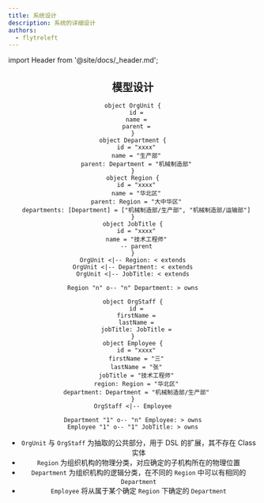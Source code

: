 ```yaml
---
title: 系统设计
description: 系统的详细设计
authors:
  - flytreleft
---
```


import Header from '@site/docs/\_header.md';

<Header />

## 模型设计

<!-- https://plantuml.com/object-diagram -->
```plantuml
object OrgUnit {
  id =
  name =
  parent =
}
object Department {
  id = "xxxx"
  name = "生产部"
  parent: Department = "机械制造部"
}
object Region {
  id = "xxxx"
  name = "华北区"
  parent: Region = "大中华区"
  departments: [Department] = ["机械制造部/生产部", "机械制造部/运输部"]
}
object JobTitle {
  id = "xxxx"
  name = "技术工程师"
  -- parent
}
OrgUnit <|-- Region: < extends
OrgUnit <|-- Department: < extends
OrgUnit <|-- JobTitle: < extends

Region "n" o-- "n" Department: > owns

object OrgStaff {
  id =
  firstName =
  lastName =
  jobTitle: JobTitle =
}
object Employee {
  id = "xxxx"
  firstName = "三"
  lastName = "张"
  jobTitle = "技术工程师"
  region: Region = "华北区"
  department: Department = "机械制造部/生产部"
}
OrgStaff <|-- Employee

Department "1" o-- "n" Employee: > owns
Employee "1" o-- "1" JobTitle: > owns
```

- `OrgUnit` 与 `OrgStaff` 为抽取的公共部分，用于 DSL 的扩展，其不存在 Class 实体
- `Region` 为组织机构的物理分类，对应确定的子机构所在的物理位置
- `Department` 为组织机构的逻辑分类，在不同的 `Region` 中可以有相同的 `Department`
- `Employee` 将从属于某个确定 `Region` 下确定的 `Department`
